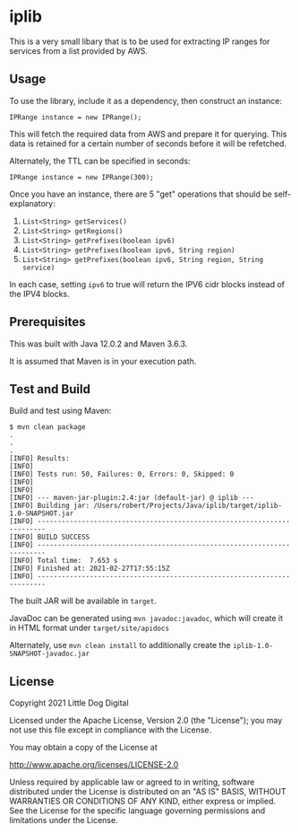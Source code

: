 # iplib

This is a very small libary that is to be used for extracting IP ranges for services from a list provided by AWS.

## Usage

To use the library, include it as a dependency, then construct an instance:

```
IPRange instance = new IPRange();
```

This will fetch the required data from AWS and prepare it for querying. This data is retained for a certain number of seconds before it will be refetched.

Alternately, the TTL can be specified in seconds:

```
IPRange instance = new IPRange(300);
```

Once you have an instance, there are 5 "get" operations that should be self-explanatory:

  1. `List<String> getServices()`
  1. `List<String> getRegions()`
  1. `List<String> getPrefixes(boolean ipv6)`
  1. `List<String> getPrefixes(boolean ipv6, String region)`
  1. `List<String> getPrefixes(boolean ipv6, String region, String service)`

In each case, setting `ipv6` to true will return the IPV6 cidr blocks instead of the IPV4 blocks.

## Prerequisites
This was built with Java 12.0.2 and Maven 3.6.3.

It is assumed that Maven is in your execution path.

## Test and Build

Build and test using Maven:

```
$ mvn clean package
.
.
.
[INFO] Results:
[INFO] 
[INFO] Tests run: 50, Failures: 0, Errors: 0, Skipped: 0
[INFO] 
[INFO] 
[INFO] --- maven-jar-plugin:2.4:jar (default-jar) @ iplib ---
[INFO] Building jar: /Users/robert/Projects/Java/iplib/target/iplib-1.0-SNAPSHOT.jar
[INFO] ------------------------------------------------------------------------
[INFO] BUILD SUCCESS
[INFO] ------------------------------------------------------------------------
[INFO] Total time:  7.653 s
[INFO] Finished at: 2021-02-27T17:55:15Z
[INFO] ------------------------------------------------------------------------
```

The built JAR will be available in `target`.

JavaDoc can be generated using `mvn javadoc:javadoc`, which will create it in HTML format under `target/site/apidocs`

Alternately, use `mvn clean install` to additionally create the `iplib-1.0-SNAPSHOT-javadoc.jar`

## License

Copyright 2021 Little Dog Digital

Licensed under the Apache License, Version 2.0 (the "License"); you may not use this file except in compliance with the License.

You may obtain a copy of the License at

http://www.apache.org/licenses/LICENSE-2.0

Unless required by applicable law or agreed to in writing, software distributed under the License is distributed on an "AS IS" BASIS, WITHOUT WARRANTIES OR CONDITIONS OF ANY KIND, either express or implied. See the License for the specific language governing permissions and limitations under the License.